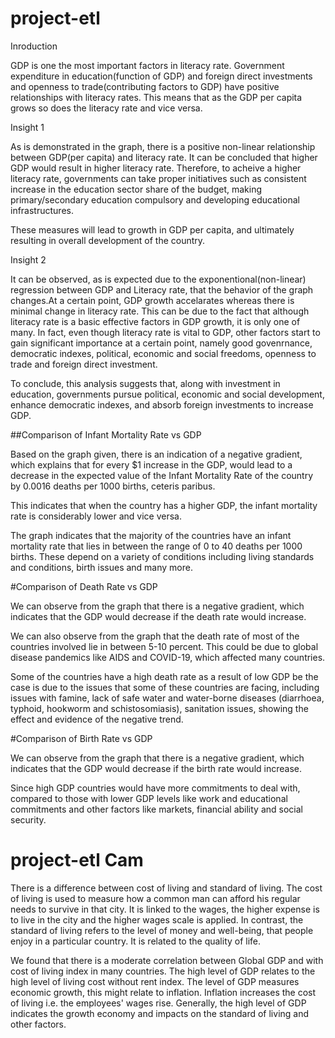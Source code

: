 
# project-etl

Inroduction

GDP is one the most important factors in literacy rate. Government expenditure in education(function of GDP) and foreign direct investments and openness to trade(contributing factors to GDP) have positive relationships with literacy rates. This means that as the GDP per capita grows so does the literacy rate and vice versa.


Insight 1

As is demonstrated in the graph, there is a positive non-linear relationship between GDP(per capita) and literacy rate.
It can be concluded that higher GDP would result in higher literacy rate. Therefore, to acheive a higher literacy rate, governments can take proper initiatives such as consistent increase in the education sector share of the budget, making primary/secondary education compulsory and developing educational infrastructures. 

These measures will lead to growth in GDP per capita, and ultimately resulting in overall development of the country.


Insight 2

It can be observed, as is expected due to the exponentional(non-linear) regression between GDP and Literacy rate, that the behavior of the graph changes.At a certain point, GDP growth accelarates whereas there is minimal change in literacy rate.
This can be due to the fact that although literacy rate is a basic effective factors in GDP growth, it is only one of many. In fact, even though literacy rate is vital to GDP, other factors start to gain significant importance at a certain point, namely good govenrnance, democratic indexes, political, economic and social freedoms, openness to trade and foreign direct investment.

To conclude, this analysis suggests that, along with investment in education, governments pursue political, economic and social development, enhance democratic indexes, and absorb foreign investments to increase GDP.

##Comparison of Infant Mortality Rate vs GDP

Based on the graph given, there is an indication of a negative gradient, which explains that for every $1 increase in the GDP, would lead to a decrease in the expected value of the Infant Mortality Rate of the country by 0.0016 deaths per 1000 births, ceteris paribus.

This indicates that when the country has a higher GDP, the infant mortality rate is considerably lower and vice versa. 

The graph indicates that the majority of the countries have an infant mortality rate that lies in between the range of 0 to 40 deaths per 1000 births. These depend on a variety of conditions including living standards and conditions, birth issues and many more.


#Comparison of Death Rate vs GDP

We can observe from the graph that there is a negative gradient, which indicates that the GDP would decrease if the death rate would increase.

We can also observe from the graph that the death rate of most of the countries involved lie in between 5-10 percent. This could be due to global disease pandemics like AIDS and COVID-19, which affected many countries.

Some of the countries have a high death rate as a result of low GDP be the case is due to the issues that some of these countries are facing, including issues with famine, lack of safe water and water-borne diseases (diarrhoea, typhoid, hookworm and schistosomiasis), sanitation issues, showing the effect and evidence of the negative trend.


#Comparison of Birth Rate vs GDP

We can observe from the graph that there is a negative gradient, which indicates that the GDP would decrease if the birth rate would increase.

Since high GDP countries would have more commitments to deal with, compared to those with lower GDP levels like work and educational commitments and other factors like markets, financial ability and social security.


# project-etl Cam
There is a difference between cost of living and standard of living. The cost of living is used to measure how a common man can afford his regular needs to survive in that city. It is linked to the wages, the higher expense is to live in the city and the higher wages scale is applied. 
In contrast, the standard of living refers to the level of money and well-being, that people enjoy in a particular country. It is related to the quality of life.

We found that there is a moderate correlation between Global GDP and with cost of living index in many countries. The high level of GDP relates to the high level of living cost without rent index. 
The level of GDP measures economic growth, this might relate to inflation. Inflation increases the cost of living i.e. the employees' wages rise. Generally, the high level of GDP indicates the growth economy and impacts on the standard of living and other factors.

